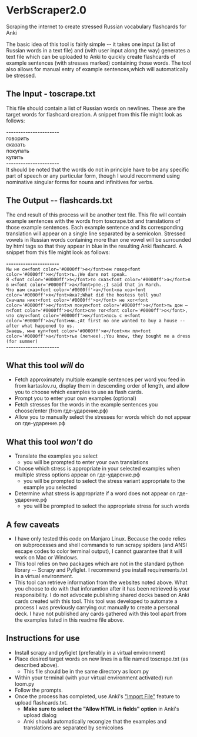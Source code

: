 # VerbScraper2.0
Scraping the internet to create stressed Russian vocabulary flashcards for Anki

The basic idea of this tool is fairly simple -- it takes one input (a list of Russian words in a text file) and (with user input along the way) generates a text file which can be uploaded to Anki to quickly create flashcards of example sentences (with stresses marked) containing those words. The tool also allows for manual entry of example sentences,which will automatically be stressed.

## The Input - toscrape.txt
This file should contain a list of Russian words on newlines. These are the target words for flashcard creation. A snippet from this file might look as follows:

**----------------------**<br>
говорить<br>
сказать<br>
покупать<br>
купить<br>
**----------------------**<br>
It should be noted that the words do not in principle have to be any specific part of speech or any particular form, though I would recommend using nominative singular forms for nouns and infinitives for verbs.

## The Output -- flashcards.txt
The end result of this process will be another text file. This file will contain example sentences with the words from toscrape.txt and translations of those example sentences. Each example sentence and its corresponding translation will appear on a single line separated by a semicolon. Stressed vowels in Russian words containing more than one vowel will be surrounded by html tags so that they appear in blue in the resulting Anki flashcard.
A snippet from this file might look as follows:

**----------------------**<br>
`Мы не см<font color='#0000ff'>е</font>ем говор<font color='#0000ff'>и</font>ть.;We dare not speak.`<br>
`Я <font color='#0000ff'>э</font>то сказ<font color='#0000ff'>а</font>л в м<font color='#0000ff'>а</font>рте.;I said that in March.`<br>
`Что вам сказ<font color='#0000ff'>а</font>ла хоз<font color='#0000ff'>я</font>йка?;What did the hostess tell you?`<br>
`Сначала никт<font color='#0000ff'>о</font> не хот<font color='#0000ff'>е</font>л покуп<font color='#0000ff'>а</font>ть дом — п<font color='#0000ff'>о</font>сле тог<font color='#0000ff'>о</font>, что случ<font color='#0000ff'>и</font>лось с н<font color='#0000ff'>а</font>ми.;At first no one wanted to buy a house -- after what happened to us.`<br>
`Знаешь, мне куп<font color='#0000ff'>и</font>ли пл<font color='#0000ff'>а</font>тье (летнее).;You know, they bought me a dress (for summer)`<br>
**----------------------**<br>

## What this tool *will* do
* Fetch approximately multiple example sentences per word you feed in from kartaslov.ru, display them in descending order of length, and allow you to choose which examples to use as flash cards.
* Prompt you to enter your own examples (optional)
* Fetch stresses for the words in the example sentences you choose/enter (from где-ударение.рф)
* Allow you to manually select the stresses for words which do not appear on где-ударение.рф

## What this tool *won't* do
* Translate the examples you select
  * you will be prompted to enter your own translations
* Choose which stress is appropriate in your selected examples when multiple stress options appear on где-ударение.рф
  * you will be prompted to select the stress variant appropriate to the example you selected
* Determine what stress is appropriate if a word does not appear on где-ударение.рф
  * you will be prompted to select the appropriate stress for such words
  
## A few caveats
* I have only tested this code on Manjaro Linux. Because the code relies on subprocesses and shell commands to run scrapy spiders (and ANSI escape codes to color terminal output), I cannot guarantee that it will work on Mac or Windows.
* This tool relies on two packages which are not in the standard python library -- Scrapy and Pyfiglet. I recommend you install requirements.txt in a virtual environment.
* This tool can retrieve information from the websites noted above. What you choose to do with that inforamtion after it has been retrieved is your responsibility. I do not advocate publishing shared decks based on Anki cards created with this tool. This tool was developed to automate a process I was previously carrying out manually to create a personal deck. I have not published any cards gathered with this tool apart from the examples listed in this readme file above.

## Instructions for use
* Install scrapy and pyfiglet (preferably in a virtual environment)
* Place desired target words on new lines in a file named toscrape.txt (as described above).
  * This file should be in the same directory as loom.py
* Within your terminal (with your virtual environment activated) run loom.py
* Follow the prompts.
* Once the process has completed, use Anki's ["Import File"](https://apps.ankiweb.net/docs/manual.html#importing-text-files) feature to upload flashcards.txt.
  * **Make sure to select the "Allow HTML in fields" option** in Anki's upload dialog
  * Anki should automatically recongize that the examples and translations are separated by semicolons
